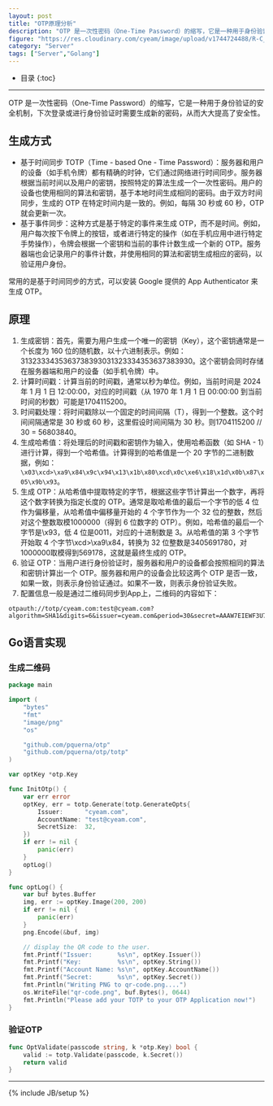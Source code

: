 ```yaml
---
layout: post
title: "OTP原理分析"
description: "OTP 是一次性密码（One-Time Password）的缩写，它是一种用于身份验证的安全机制。本文会介绍其原理和Go语言应用。"
figure: "https://res.cloudinary.com/cyeam/image/upload/v1744724488/R-C_csbkuh.jpg"
category: "Server"
tags: ["Server","Golang"]
---
```


* 目录
{:toc}
---

OTP 是一次性密码（One-Time Password）的缩写，它是一种用于身份验证的安全机制，下次登录或进行身份验证时需要生成新的密码，从而大大提高了安全性。

## 生成方式

- 基于时间同步 TOTP（Time - based One - Time Password）：服务器和用户的设备（如手机令牌）都有精确的时钟，它们通过网络进行时间同步。服务器根据当前时间以及用户的密钥，按照特定的算法生成一个一次性密码。用户的设备也使用相同的算法和密钥，基于本地时间生成相同的密码。由于双方时间同步，生成的 OTP 在特定时间内是一致的。例如，每隔 30 秒或 60 秒，OTP 就会更新一次。
- 基于事件同步：这种方式是基于特定的事件来生成 OTP，而不是时间。例如，用户每次按下令牌上的按钮，或者进行特定的操作（如在手机应用中进行特定手势操作），令牌会根据一个密钥和当前的事件计数生成一个新的 OTP。服务器端也会记录用户的事件计数，并使用相同的算法和密钥生成相应的密码，以验证用户身份。

常用的是基于时间同步的方式，可以安装 Google 提供的 App Authenticator 来生成 OTP。

## 原理

1. 生成密钥：首先，需要为用户生成一个唯一的密钥（Key），这个密钥通常是一个长度为 160 位的随机数，以十六进制表示。例如：3132333435363738393031323334353637383930。这个密钥会同时存储在服务器端和用户的设备（如手机令牌）中。
2. 计算时间戳：计算当前的时间戳，通常以秒为单位。例如，当前时间是 2024 年 1 月 1 日 12:00:00，对应的时间戳（从 1970 年 1 月 1 日 00:00:00 到当前时间的秒数）可能是1704115200。
3. 时间戳处理：将时间戳除以一个固定的时间间隔（T），得到一个整数。这个时间间隔通常是 30 秒或 60 秒，这里假设时间间隔为 30 秒。则1704115200 // 30 = 56803840。
4. 生成哈希值：将处理后的时间戳和密钥作为输入，使用哈希函数（如 SHA - 1）进行计算，得到一个哈希值。计算得到的哈希值是一个 20 字节的二进制数据，例如：`\x03\xcd>\xa9\x84\x9c\x94\x13\x1b\x80\xcd\x0c\xe6\x18\x1d\x0b\x87\x05\x9b\x93`。
5. 生成 OTP：从哈希值中提取特定的字节，根据这些字节计算出一个数字，再将这个数字转换为指定长度的 OTP。通常是取哈希值的最后一个字节的低 4 位作为偏移量，从哈希值中偏移量开始的 4 个字节作为一个 32 位的整数，然后对这个整数取模1000000（得到 6 位数字的 OTP）。例如，哈希值的最后一个字节是\x93，低 4 位是0011，对应的十进制数是 3。从哈希值的第 3 个字节开始取 4 个字节\xcd>\xa9\x84，转换为 32 位整数是3405691780，对1000000取模得到569178，这就是最终生成的 OTP。
6. 验证 OTP：当用户进行身份验证时，服务器和用户的设备都会按照相同的算法和密钥计算出一个 OTP。服务器和用户的设备会比较这两个 OTP 是否一致，如果一致，则表示身份验证通过。如果不一致，则表示身份验证失败。
7. 配置信息一般是通过二维码同步到App上，二维码的内容如下：

```
otpauth://totp/cyeam.com:test@cyeam.com?algorithm=SHA1&digits=6&issuer=cyeam.com&period=30&secret=AAAW7EIEWF3U7S5EX4LRU4TVKZSCTOJNNR62UXBGIEJOUDG54W7Q
```

## Go语言实现

### 生成二维码
```go
package main

import (
	"bytes"
	"fmt"
	"image/png"
	"os"

	"github.com/pquerna/otp"
	"github.com/pquerna/otp/totp"
)

var optKey *otp.Key

func InitOtp() {
	var err error
	optKey, err = totp.Generate(totp.GenerateOpts{
		Issuer:      "cyeam.com",
		AccountName: "test@cyeam.com",
		SecretSize:  32,
	})
	if err != nil {
		panic(err)
	}
	optLog()
}

func optLog() {
	var buf bytes.Buffer
	img, err := optKey.Image(200, 200)
	if err != nil {
		panic(err)
	}
	png.Encode(&buf, img)

	// display the QR code to the user.
	fmt.Printf("Issuer:       %s\n", optKey.Issuer())
	fmt.Printf("Key:          %s\n", optKey.String())
	fmt.Printf("Account Name: %s\n", optKey.AccountName())
	fmt.Printf("Secret:       %s\n", optKey.Secret())
	fmt.Println("Writing PNG to qr-code.png....")
	os.WriteFile("qr-code.png", buf.Bytes(), 0644)
	fmt.Println("Please add your TOTP to your OTP Application now!")
}
```

### 验证OTP
```go
func OptValidate(passcode string, k *otp.Key) bool {
	valid := totp.Validate(passcode, k.Secret())
	return valid
}
```

---


{% include JB/setup %}
